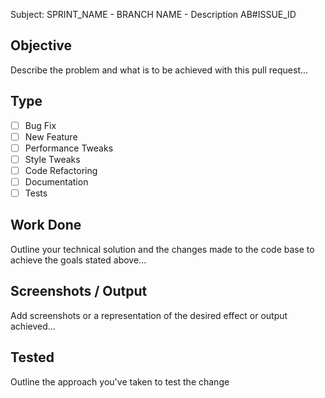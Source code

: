 Subject: SPRINT_NAME - BRANCH NAME - Description AB#ISSUE_ID

## Objective

Describe the problem and what is to be achieved with this pull request...

## Type

- [ ] Bug Fix
- [ ] New Feature
- [ ] Performance Tweaks
- [ ] Style Tweaks
- [ ] Code Refactoring
- [ ] Documentation
- [ ] Tests

## Work Done

Outline your technical solution and the changes made to the code base to achieve the goals stated above...

## Screenshots / Output

Add screenshots or a representation of the desired effect or output achieved...

## Tested

Outline the approach you've taken to test the change
